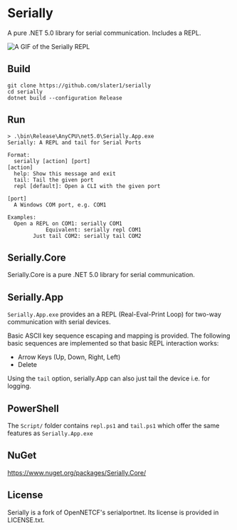 ﻿# Serially

A pure .NET 5.0 library for serial communication. Includes a REPL.

![A GIF of the Serially REPL](https://github.com/slater1/serially/blob/main/Images/repl.gif)

## Build

```
git clone https://github.com/slater1/serially
cd serially
dotnet build --configuration Release
```
## Run

```
> .\bin\Release\AnyCPU\net5.0\Serially.App.exe
Serially: A REPL and tail for Serial Ports

Format:
  serially [action] [port]
[action]
  help: Show this message and exit
  tail: Tail the given port
  repl [default]: Open a CLI with the given port

[port]
  A Windows COM port, e.g. COM1

Examples:
  Open a REPL on COM1: serially COM1
            Equivalent: serially repl COM1
        Just tail COM2: serially tail COM2
```

## Serially.Core

Serially.Core is a pure .NET 5.0 library for serial communication. 

## Serially.App

```Serially.App.exe``` provides an a REPL (Real-Eval-Print Loop) for two-way communication with serial devices.

Basic ASCII key sequence escaping and mapping is provided. The following basic sequences are implemented so that basic REPL interaction works: 

- Arrow Keys (Up, Down, Right, Left)
- Delete

Using the ```tail``` option, serially.App can also just tail the device i.e. for logging.

## PowerShell

The ```Script/``` folder contains ```repl.ps1``` and ```tail.ps1``` which offer the same features as ```Serially.App.exe```

## NuGet

https://www.nuget.org/packages/Serially.Core/

## License

Serially is a fork of OpenNETCF's serialportnet. Its license is provided in LICENSE.txt.
